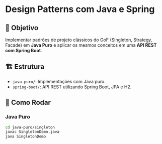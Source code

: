 # Design Patterns com Java e Spring

## 🎯 Objetivo
Implementar padrões de projeto clássicos do GoF (Singleton, Strategy, Facade) em **Java Puro** e aplicar os mesmos conceitos em uma **API REST com Spring Boot**.

## 🏗 Estrutura
- `java-puro/`: Implementações com Java puro.
- `spring-boot/`: API REST utilizando Spring Boot, JPA e H2.

## 🚀 Como Rodar
### Java Puro
```bash
cd java-puro/singleton
javac SingletonDemo.java
java SingletonDemo
